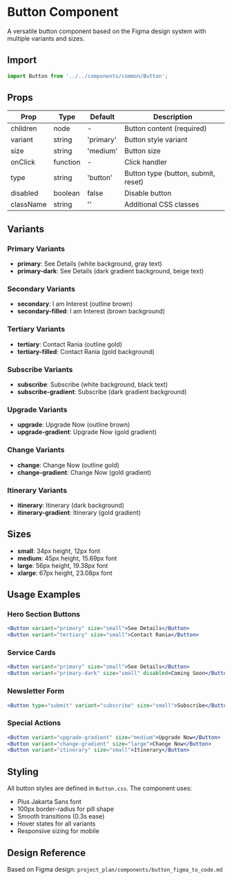 # Button Component

A versatile button component based on the Figma design system with multiple variants and sizes.

## Import

```jsx
import Button from '../../components/common/Button';
```

## Props

| Prop | Type | Default | Description |
|------|------|---------|-------------|
| children | node | - | Button content (required) |
| variant | string | 'primary' | Button style variant |
| size | string | 'medium' | Button size |
| onClick | function | - | Click handler |
| type | string | 'button' | Button type (button, submit, reset) |
| disabled | boolean | false | Disable button |
| className | string | '' | Additional CSS classes |

## Variants

### Primary Variants
- **primary**: See Details (white background, gray text)
- **primary-dark**: See Details (dark gradient background, beige text)

### Secondary Variants
- **secondary**: I am Interest (outline brown)
- **secondary-filled**: I am Interest (brown background)

### Tertiary Variants
- **tertiary**: Contact Rania (outline gold)
- **tertiary-filled**: Contact Rania (gold background)

### Subscribe Variants
- **subscribe**: Subscribe (white background, black text)
- **subscribe-gradient**: Subscribe (dark gradient background)

### Upgrade Variants
- **upgrade**: Upgrade Now (outline brown)
- **upgrade-gradient**: Upgrade Now (gold gradient)

### Change Variants
- **change**: Change Now (outline gold)
- **change-gradient**: Change Now (gold gradient)

### Itinerary Variants
- **itinerary**: Itinerary (dark background)
- **itinerary-gradient**: Itinerary (gold gradient)

## Sizes

- **small**: 34px height, 12px font
- **medium**: 45px height, 15.69px font
- **large**: 56px height, 19.38px font
- **xlarge**: 67px height, 23.08px font

## Usage Examples

### Hero Section Buttons
```jsx
<Button variant="primary" size="small">See Details</Button>
<Button variant="tertiary" size="small">Contact Rania</Button>
```

### Service Cards
```jsx
<Button variant="primary" size="small">See Details</Button>
<Button variant="primary-dark" size="small" disabled>Coming Soon</Button>
```

### Newsletter Form
```jsx
<Button type="submit" variant="subscribe" size="small">Subscribe</Button>
```

### Special Actions
```jsx
<Button variant="upgrade-gradient" size="medium">Upgrade Now</Button>
<Button variant="change-gradient" size="large">Change Now</Button>
<Button variant="itinerary" size="small">Itinerary</Button>
```

## Styling

All button styles are defined in `Button.css`. The component uses:
- Plus Jakarta Sans font
- 100px border-radius for pill shape
- Smooth transitions (0.3s ease)
- Hover states for all variants
- Responsive sizing for mobile

## Design Reference

Based on Figma design: `project_plan/components/button_figma_to_code.md`
